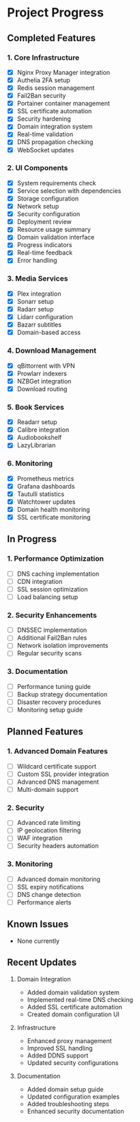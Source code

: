 # Project Progress

## Completed Features

### 1. Core Infrastructure
- [x] Nginx Proxy Manager integration
- [x] Authelia 2FA setup
- [x] Redis session management
- [x] Fail2Ban security
- [x] Portainer container management
- [x] SSL certificate automation
- [x] Security hardening
- [x] Domain integration system
- [x] Real-time validation
- [x] DNS propagation checking
- [x] WebSocket updates

### 2. UI Components
- [x] System requirements check
- [x] Service selection with dependencies
- [x] Storage configuration
- [x] Network setup
- [x] Security configuration
- [x] Deployment review
- [x] Resource usage summary
- [x] Domain validation interface
- [x] Progress indicators
- [x] Real-time feedback
- [x] Error handling

### 3. Media Services
- [x] Plex integration
- [x] Sonarr setup
- [x] Radarr setup
- [x] Lidarr configuration
- [x] Bazarr subtitles
- [x] Domain-based access

### 4. Download Management
- [x] qBittorrent with VPN
- [x] Prowlarr indexers
- [x] NZBGet integration
- [x] Download routing

### 5. Book Services
- [x] Readarr setup
- [x] Calibre integration
- [x] Audiobookshelf
- [x] LazyLibrarian

### 6. Monitoring
- [x] Prometheus metrics
- [x] Grafana dashboards
- [x] Tautulli statistics
- [x] Watchtower updates
- [x] Domain health monitoring
- [x] SSL certificate monitoring

## In Progress

### 1. Performance Optimization
- [ ] DNS caching implementation
- [ ] CDN integration
- [ ] SSL session optimization
- [ ] Load balancing setup

### 2. Security Enhancements
- [ ] DNSSEC implementation
- [ ] Additional Fail2Ban rules
- [ ] Network isolation improvements
- [ ] Regular security scans

### 3. Documentation
- [ ] Performance tuning guide
- [ ] Backup strategy documentation
- [ ] Disaster recovery procedures
- [ ] Monitoring setup guide

## Planned Features

### 1. Advanced Domain Features
- [ ] Wildcard certificate support
- [ ] Custom SSL provider integration
- [ ] Advanced DNS management
- [ ] Multi-domain support

### 2. Security
- [ ] Advanced rate limiting
- [ ] IP geolocation filtering
- [ ] WAF integration
- [ ] Security headers automation

### 3. Monitoring
- [ ] Advanced domain monitoring
- [ ] SSL expiry notifications
- [ ] DNS change detection
- [ ] Performance alerts

## Known Issues
- None currently

## Recent Updates
1. Domain Integration
   - Added domain validation system
   - Implemented real-time DNS checking
   - Added SSL certificate automation
   - Created domain configuration UI

2. Infrastructure
   - Enhanced proxy management
   - Improved SSL handling
   - Added DDNS support
   - Updated security configurations

3. Documentation
   - Added domain setup guide
   - Updated configuration examples
   - Added troubleshooting steps
   - Enhanced security documentation

